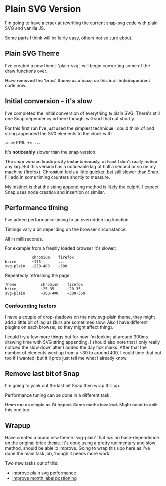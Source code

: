 Plain SVG Version
=================

I'm going to have a crack at rewriting the current snap-svg code with plain SVG and vanilla JS.

Some parts I think will be fairly easy, others not so sure about.



Plain SVG Theme
---------------
I've created a new theme 'plain-svg', will begin converting some of the draw functions over.

Have removed the 'brice' theme as a base, so this is all indedependent code now.


Initial conversion - it's slow
------------------------------
I've completed the initial conversion of everything to plain SVG.
There's still one Snap dependency in there though, will sort that out shortly.

For this first run I've just used the simplest technique I could think of and string appended the SVG elements to the clock with:

	innerHTML += ...

It's **noticeably** slower than the snap version.

The snap version loads pretty instantaneously, at least I don't really notice any lag.
But this version has a noticeable lag of half a second or so on my machine (firefox).
Chromium feels a little quicker, but still slower than Snap.
I'll add in some timing counters shortly to measure.

My instinct is that the string appending method is likely the culprit.
I expect Snap uses node creation and insertion or similar.


Performance timing
------------------

I've added performance timing to an overridden log function.

Timings vary a bit depending on the browser circumstance.

All in milliseconds.

For example from a freshly loaded browser it's slower:

				chromium	firefox
	brice 		~175		...
	svg-plain	~230-400	~300


Repeatedly refreshing the page:

	Theme			chromium	firefox
	brice 			~25-35		~20-35
	svg-plain		~300-400	~300-350


### Confounding factors
I have a couple of drop-shadows on the new svg-plain theme, they might add a little bit of lag as blurs are sometimes slow.
Also I have different plugins on each browser, so they might affect things.

I could try a few more things but for now I'm looking at around 300ms drawing time with SVG string appending.
I should also note that I only really noticed the slow down after I added the day tick marks.
After that the number of elements went up from a ~30 to around 400.
I could time that out too if I wanted, but it'll prob just tell me what I already know.


Remove last bit of Snap
-----------------------

I'm going to yank out the last bit Snap then wrap this up.

Performance tuning can be done in a different task.

Hmm not as simple as I'd hoped.
Some maths involved.
Might need to split this one too.


Wrapup
------

Have created a brand new theme 'svg-plain' that has no base-dependence on the original brice theme.
It's done using a pretty rudimentary and slow method, should be able to improve.
Going to wrap this upo here as I've done the main task job, though it needs more work.

Two new tasks out of this:
* [improve plain svg performance](<11 - improve plain svg performance.md>)
* [improve month label postioning](<10 - change angular coordinate system.md>)

